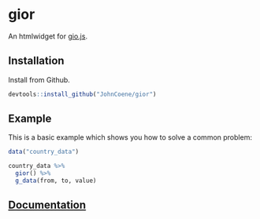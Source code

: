 # gior

An htmlwidget for [gio.js](http://giojs.org/).

## Installation

Install from Github.

``` r
devtools::install_github("JohnCoene/gior")
```

## Example

This is a basic example which shows you how to solve a common problem:

```r
data("country_data")

country_data %>%
  gior() %>%
  g_data(from, to, value)
```

## [Documentation](https://gior.john-coene.com/)
